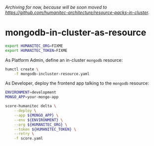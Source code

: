 _Archiving for now, because will be soon moved to https://github.com/humanitec-architecture/resource-packs-in-cluster._

# mongodb-in-cluster-as-resource

```bash
export HUMANITEC_ORG=FIXME
export HUMANITEC_TOKEN=FIXME
```

As Platform Admin, define an in-cluster `mongodb` resource:
```bash
humctl create \
    -f mongodb-incluster-resource.yaml
```

As Developer, deploy the frontend app talking to the `mongodb` resource:
```bash
ENVIRONMENT=development
MONGO_APP=your-mongo-app

score-humanitec delta \
    --deploy \
    --app ${MONGO_APP} \
    --env ${ENVIRONMENT} \
    --org ${HUMANITEC_ORG} \
    --token ${HUMANITEC_TOKEN} \
    --retry \
    -f score.yaml
```

